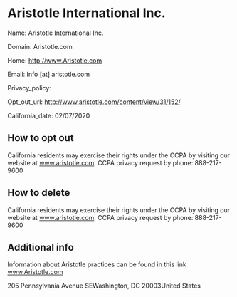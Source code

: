 
# Aristotle International Inc.

Name: Aristotle International Inc.

Domain: Aristotle.com

Home: http://www.Aristotle.com

Email: Info [at] aristotle.com

Privacy_policy: 

Opt_out_url: http://www.aristotle.com/content/view/31/152/

California_date: 02/07/2020



## How to opt out

California residents may exercise their rights under the CCPA by visiting our website at www.aristotle.com. CCPA privacy request by phone: 888-217-9600

## How to delete

California residents may exercise their rights under the CCPA by visiting our website at www.aristotle.com. CCPA privacy request by phone: 888-217-9600

## Additional info

Information about Aristotle practices can be found in this link www.Aristotle.com

205 Pennsylvania Avenue SEWashington, DC 20003United States

